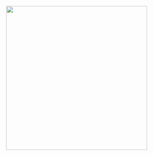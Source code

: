   <p>
    <img src="https://github.com/user-attachments/assets/6097649c-3f20-48dd-99a4-77ba1b930ffc" height="390" width="380">
  </p>
